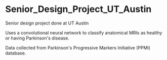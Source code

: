 # Senior_Design_Project_UT_Austin
Senior design project done at UT Austin

Uses a convolutional neural network to classify anatomical MRIs as healthy or having Parkinson's disease.

Data collected from Parkinson's Progressive Markers Initiative (PPMI) database.
